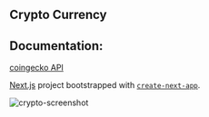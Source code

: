 

## Crypto Currency

## Documentation:
[coingecko API](https://www.coingecko.com/es/api#explore-api) 

[Next.js](https://nextjs.org/) project bootstrapped with [`create-next-app`](https://github.com/vercel/next.js/tree/canary/packages/create-next-app).

![crypto-screenshot](https://user-images.githubusercontent.com/2591757/119034979-ae818200-b974-11eb-9b3b-46a5fd0b9fc7.jpg)






